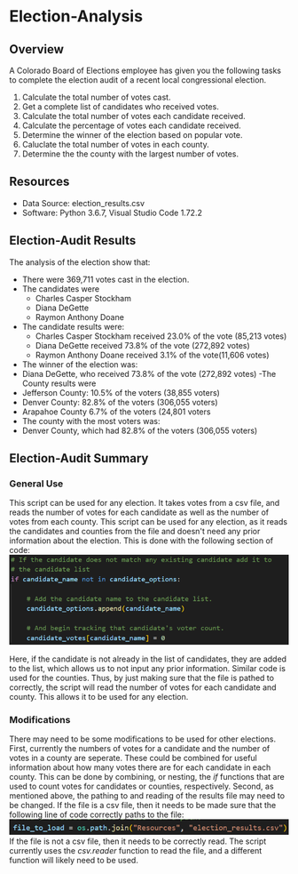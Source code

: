 # Election-Analysis

## Overview
A Colorado Board of Elections employee has given you the following tasks to complete the election audit of a recent local congressional election.

1. Calculate the total number of votes cast.
2. Get a complete list of candidates who received votes.
3. Calculate the total number of votes each candidate received.
4. Calculate the percentage of votes each candidate received.
5. Determine the winner of the election based on popular vote.
6. Caluclate the total number of votes in each county.
7. Determine the the county with the largest number of votes.

## Resources
- Data Source: election_results.csv
- Software: Python 3.6.7, Visual Studio Code 1.72.2

## Election-Audit Results
The analysis of the election show that:
- There were 369,711 votes cast in the election.
- The candidates were
  - Charles Casper Stockham
  - Diana DeGette
  - Raymon Anthony Doane
- The candidate results were:
  - Charles Casper Stockham received 23.0% of the vote (85,213 votes)
  - Diana DeGette received 73.8% of the vote (272,892 votes)
  - Raymon Anthony Doane received 3.1% of the vote(11,606 votes)
 - The winner of the election was:
  - Diana DeGette, who received 73.8% of the vote (272,892 votes)
-The County results were
  - Jefferson County: 10.5% of the voters (38,855 voters)
  - Denver County: 82.8% of the voters (306,055 voters)
  - Arapahoe County 6.7% of the voters (24,801 voters
 - The county with the most voters was:
  - Denver County, which had 82.8% of the voters (306,055 voters)
  
## Election-Audit Summary
### General Use
This script can be used for any election. It takes votes from a csv file, and reads the number of votes for each candidate as well as the number of votes from each county. This script can be used for any election, as it reads the candidates and counties from the file and doesn't need any prior information about the election. This is done with the following section of code:
![code-1](https://github.com/bchillman/Election-Analysis/blob/main/Resources/code-1.png)

Here, if the candidate is not already in the list of candidates, they are added to the list, which allows us to not input any prior information. Similar code is used for the counties. Thus, by just making sure that the file is pathed to correctly, the script will read the number of votes for each candidate and county. This allows it to be used for any election. 
### Modifications
There may need to be some modifications to be used for other elections. First, currently the numbers of votes for a candidate and the number of votes in a county are seperate. These could be combined for useful information about how many votes there are for each candidate in each county. This can be done by combining, or nesting, the *if* functions that are used to count votes for candidates or counties, respectively. Second, as mentioned above, the pathing to and reading of the results file may need to be changed. If the file is a csv file, then it needs to be made sure that the following line of code correctly paths to the file:
![code-2](https://github.com/bchillman/Election-Analysis/blob/main/Resources/code-2.PNG)
If the file is not a csv file, then it needs to be correctly read. The script currently uses the *csv.reader* function to read the file, and a different function will likely need to be used.
